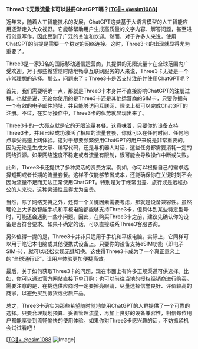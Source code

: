 **Three3卡无限流量卡可以註冊ChatGPT嗎？[[TG💪+ @esim1088](https://t.me/s/esim1088)]**

近年来，随着人工智能技术的发展，ChatGPT这类基于大语言模型的人工智能应用逐渐走入大众视野。它能够帮助用户生成高质量的文字内容、解答问题，甚至进行创意写作，因此受到了广泛的关注和欢迎。然而，对于许多人来说，使用ChatGPT的前提是需要一个稳定的网络连接。这时，Three3卡的出现就显得尤为重要了。

Three3是一家知名的国际移动通信运营商，其提供的无限流量卡在全球范围内广受欢迎。对于那些希望随时随地畅享互联网服务的人来说，Three3卡无疑是一个非常理想的选择。那么，问题来了：Three3卡是否支持注册并使用ChatGPT呢？

首先，我们需要明确一点，那就是Three3卡本身并不直接影响ChatGPT的注册过程。也就是说，无论你使用的是Three3卡还是其他运营商的SIM卡，只要你拥有一个有效的电子邮件地址，并且能够访问互联网，理论上都可以完成ChatGPT的注册。不过，在实际操作中，Three3卡的优势就显现出来了。

Three3卡的一大亮点就是它的无限流量套餐。这意味着，只要你的设备支持Three3卡，并且已经成功激活了相应的流量套餐，你就可以在任何时间、任何地点享受高速上网体验。这对于想要频繁使用ChatGPT的用户来说是非常重要的。因为无论是生成文章、编写代码，还是与机器人对话，这些任务都需要消耗一定的网络资源。如果网络速度不稳定或者流量有限制，很可能会导致操作中断或失败。

此外，Three3卡还提供了多种灵活的资费方案。例如，你可以根据自己的需求选择短期或者长期的流量套餐。这样不仅能够节省成本，还能确保你在关键时刻不会因为流量不足而无法正常使用ChatGPT。特别是对于经常出差、旅行或是远程办公的人来说，这种灵活性显得尤为宝贵。

当然，除了网络支持之外，还有一个关键因素需要考虑，那就是设备兼容性。虽然理论上大多数智能手机和平板电脑都能够支持Three3卡，但具体到某些特定型号时，可能还会遇到一些小问题。因此，在购买Three3卡之前，建议先确认你的设备是否符合要求。如果不确定的话，可以直接联系Three3客服咨询。

另外值得一提的是，Three3卡并非只适用于手机和平板电脑。实际上，它同样可以用于笔记本电脑或其他便携式设备上。只要你的设备支持eSIM功能（即电子SIM卡），就可以轻松实现无缝切换。这使得Three3卡成为了一个真正意义上的“全球通行证”，让用户体验更加便捷高效。

最后，关于如何获取Three3卡的问题，现在市面上有许多正规渠道可供选择。比如，你可以通过官方网站直接下单订购；也可以前往当地的授权经销商进行购买。需要注意的是，在挑选供应商时一定要擦亮眼睛，尽量选择信誉良好、评价较高的商家，以避免买到假货或劣质产品。

总之，Three3卡确实为那些希望随时随地使用ChatGPT的人群提供了一个可靠的选择。只要合理规划预算、妥善管理流量，再加上良好的设备兼容性，相信每位用户都能享受到流畅愉快的使用体验。如果你对Three3卡感兴趣的话，不妨抓紧机会试试看吧！

[[TG💪+ @esim1088](https://t.me/s/esim1088) ![Image](https://i.postimg.cc/4NQfJmqS/Snipaste-2025-05-13-00-14-12.png)]